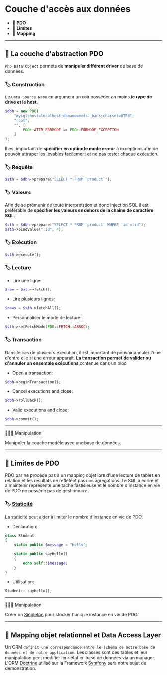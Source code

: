 # Couche d'accès aux données

*  🔖 **PDO**
*  🔖 **Limites**
*  🔖 **Mapping**

___

## 📑 La couche d'abstraction PDO

`Php Data Object` permets de **manipuler différent driver** de base de données.

### 🏷️ **Construction**

Le `Data Source Name` en argument un doit posséder au moins **le type de drive et le host**.

```php
$dbh = new PDO(
    "mysql:host=localhost;dbname=media_bank;charset=UTF8",
    "root",
    "", [
        PDO::ATTR_ERRMODE => PDO::ERRMODE_EXCEPTION
    ]
);
```

Il est important de **spécifier en option le mode erreur** à exceptions afin de pouvoir attraper les levables facilement et ne pas tester chaque exécution.

### 🏷️ **Requête**

```php
$sth = $dbh->prepare("SELECT * FROM `product`");
```

### 🏷️ **Valeurs**

Afin de se prémunir de toute interprétation et donc injection SQL il est préférable de **spécifier les valeurs en dehors de la chaine de caractère SQL**.

```php
$sth = $dbh->prepare("SELECT * FROM `product` WHERE `id`=:id");
$sth->bindValue(":id", 4);
```

### 🏷️ **Exécution**

```php
$sth->execute();
```

### 🏷️ **Lecture**

* Lire une ligne:

```php
$raw = $sth->fetch();
```
* Lire plusieurs lignes:

```php
$raws = $sth->fetchAll();
```

* Personnaliser le mode de lecture:

```php
$sth->setFetchMode(PDO::FETCH::ASSOC);
```

### 🏷️ **Transaction**

Dans le cas de plusieurs exécution, il est important de pouvoir annuler l'une d'entre elle si une erreur apparait. **La transaction permet de valider ou d'annuler un ensemble exécutions** contenue dans un bloc.

* Open a transaction:

```php
$dbh->beginTransaction();
```

* Cancel executions and close:

```php
$dbh->rollBack();
```

* Valid executions and close:

```php
$dbh->commit();
```

___

👨🏻‍💻 Manipulation

Manipuler la couche modèle avec une base de données.

___

##  📑 Limites de PDO

PDO par ne procède pas à un mapping objet lors d'une lecture de tables en relation et les résultats ne reflètent pas nos agrégations. Le SQL à écrire et à maintenir représente une tache fastidieuse et le nombre d'instance en vie de PDO ne possède pas de gestionnaire.

### 🏷️ **[Staticité](https://www.php.net/manual/fr/language.oop5.static.php)**

La staticité peut aider à limiter le nombre d'instance en vie de PDO.

* Déclaration:

```php
class Student
{
    static public $message = "Hello";

    static public sayHello()
    {
        echo self::$message;
    }
}
```

* Utilisation:

```php
Student:: sayHello();
```

___

👨🏻‍💻 Manipulation

Créer un [Singleton](https://fr.wikipedia.org/wiki/Singleton) pour stocker l'unique instance en vie de PDO.

___

## 📑 Mapping objet relationnel et Data Access Layer

Un ORM `définit une correspondance entre le schéma de notre base de données et de notre application`. Les classes sont des tables et leur manipulation peut modifier leur état en base de données via un manager. L'ORM [Doctrine](https://www.doctrine-project.org/projects/orm.html) utilisé sur la Framework [Symfony](https://symfony.com/) sera notre sujet de démonstration.
